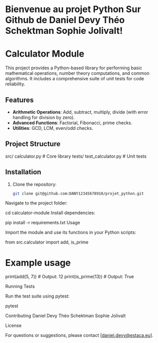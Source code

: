 # Bienvenue au projet Python Sur Github de Daniel Devy Théo Schektman Sophie Jolivalt!
# Calculator Module

This project provides a Python-based library for performing basic mathematical operations, number theory computations, and common algorithms. It includes a comprehensive suite of unit tests for code reliability.

## Features

- **Arithmetic Operations**: Add, subtract, multiply, divide (with error handling for division by zero).
- **Advanced Functions**: Factorial, Fibonacci, prime checks.
- **Utilities**: GCD, LCM, even/odd checks.

## Project Structure

src/ calculator.py # Core library tests/ test_calculator.py # Unit tests
## Installation

1. Clone the repository:
   ```bash
   git clone git@github.com:DANY12345678910/projet_python.git
Navigate to the project folder:

cd calculator-module
Install dependencies:

pip install -r requirements.txt
Usage

Import the module and use its functions in your Python scripts:

from src.calculator import add, is_prime

# Example usage
print(add(5, 7))  # Output: 12
print(is_prime(13))  # Output: True

Running Tests

Run the test suite using pytest:

pytest

Contributing
Daniel Devy Théo Schektman Sophie Jolivalt

License


For questions or suggestions, please contact [daniel.devy@estaca.eu].
